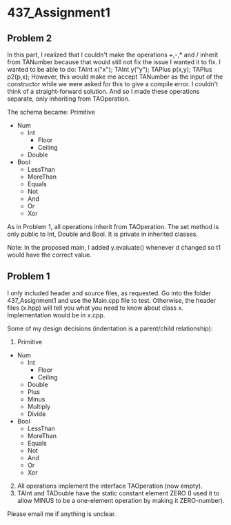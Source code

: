 # 437_Assignment1

## Problem 2
In this part, I realized that I couldn't make the operations +,-,* and / inherit from TANumber because that would still not fix the issue I wanted it to fix. I wanted to be able to do:
    TAInt x("x");
    TAInt y("y");
    TAPlus p(x,y);
    TAPlus p2(p,x);
However, this would make me accept TANumber as the input of the constructor while we were asked for this to give a compile error. I couldn't think of a straight-forward solution. And so I made these operations separate, only inheriting from TAOperation.

The schema became:
Primitive
  * Num
    * Int
	  * Floor
	  * Ceiling
    * Double
  * Bool
    * LessThan
    * MoreThan
    * Equals
    * Not
    * And
    * Or
    * Xor

As in Problem 1, all operations inherit from TAOperation.
The set method is only public to Int, Double and Bool. It is private in inherited classes.

Note: In the proposed main, I added y.evaluate() whenever d changed so t1 would have the correct value.
	
## Problem 1
I only included header and source files, as requested. Go into the folder 437_Assignment1 and use the Main.cpp file to test.
Otherwise, the header files (x.hpp) will tell you what you need to know about class x. Implementation would be in x.cpp.

Some of my design decisions (indentation is a parent/child relationship):
1. Primitive
  * Num
    * Int
	  * Floor
	  * Ceiling
    * Double
    * Plus
    * Minus
    * Multiply
    * Divide
  * Bool
    * LessThan
    * MoreThan
    * Equals
    * Not
    * And
    * Or
    * Xor
2. All operations implement the interface TAOperation (now empty).
3. TAInt and TADouble have the static constant element ZERO (I used it to allow MINUS to be a one-element operation by making it ZERO-number).

Please email me if anything is unclear.
